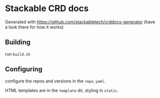 # Stackable CRD docs

Generated with https://github.com/stackabletech/crddocs-generator (have a look there for how it works)

## Building

run `build.sh`

## Configuring

configure the repos and versions in the `repo.yaml`.

HTML templates are in the `template` dir, styling in `static`.
